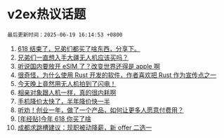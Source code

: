 # v2ex热议话题

`最后更新时间：2025-06-19 16:14:53 +0800`

1. [618 结束了，兄弟们都买了啥东西，分享下。](https://www.v2ex.com/t/1139619)
1. [兄弟们一直想入手大疆无人机应该买吗？](https://www.v2ex.com/t/1139574)
1. [听说国内要放开 eSIM 了？改变世界还得是 apple 啊](https://www.v2ex.com/t/1139598)
1. [很奇怪，为什么使用 Rust 开发的软件，作者喜欢把 Rust 作为宣传点之一](https://www.v2ex.com/t/1139502)
1. [今天晚上竟然用无人机拍到了闪电！](https://www.v2ex.com/t/1139546)
1. [相亲对象跟人机一样，真的很内耗啊](https://www.v2ex.com/t/1139629)
1. [手机降价太快了，半年降价快一半](https://www.v2ex.com/t/1139497)
1. [听劝！创业一年，做了一个产品，如何让更多人愿意付费用？](https://www.v2ex.com/t/1139572)
1. [[年经贴]今年 618 你买了啥](https://www.v2ex.com/t/1139620)
1. [成都求跳槽建议：现职被动降薪，新 offer 二选一](https://www.v2ex.com/t/1139531)


